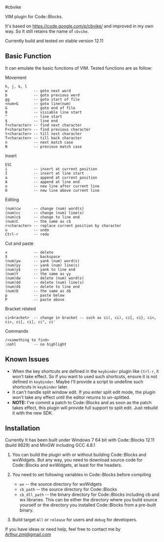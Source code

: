 #cbvike

VIM plugin for Code::Blocks.

It's based on <https://code.google.com/p/cbvike/> and improved in my own way. So It still retains the name of `cbvike`.

Currently build and tested on stable version 12.11

## Basic Function
It can emulate the basic functions of VIM. Tested functions are as follow:

Movement

    h, j, k, l
    w            -- goto next word
    b            -- goto previous word
    gg           -- goto start of file
    <num>G       -- goto line(num)
    G            -- goto end of file
    0            -- visiable line start
    ^            -- line start
    $            -- line end
    f<character> -- find next character
    F<character> -- find previous character
    t<character> -- till next character
    T<character> -- till back character
    n            -- next match case
    N            -- previous match case

Insert

    ESC
    i            -- insert at current position
    I            -- insert at line start
    a            -- append at current position
    A            -- append at line end
    o            -- new line after current line
    O            -- new line above current line

Editing
    
    (num)cw      -- change (num) word(s)
    (num)cc      -- change (num) line(s)
    (num)c$      -- change to line end
    (num)C       -- the same as c$
    r<character> -- replace current position by character
    u            -- undo
    Ctrl-r       -- redo
    
Cut and paste

    x            -- delete
    X            -- backspace
    (num)yw      -- yank (num) word(s)
    (num)yy      -- yank (num) line(s)
    (num)y$      -- yank to line end
    (num)Y       -- the same as yy
    (num)dw      -- delete (num) word(s)
    (num)dd      -- delete (num) line(s)
    (num)d$      -- delete to line end
    (num)D       -- the same as d$
    p            -- paste below
    P            -- paste above

Bracket related

    ci<bracket>  -- change in bracket -- such as ci(, ci), ci{, ci}, ci<, ci>, ci[, ci], ci", ci'

Commands
    
    /<something to find>
    :nohl        -- no highlight


## Known Issues

* When the key shortcuts are defined in the `keybinder` plugin like `Ctrl-r`, it won't take effect. So if you want to used such shortcuts, ensure it is not defined in `keybinder`. Maybe I'll provide a script to undefine such shortcuts in `keybinder` later. 
* It can't handle split window edit. If you enter split edit mode, the plugin won't take any effect until the editor returns to un-splitted. 
* **NOTE:** I've commit a patch to Code::Blocks and as soon as the patch takes effect, this plugin will provide full support to split edit. Just rebuild it with the new SDK.

## Installation

Currently It has been built under Windows 7 64 bit with Code::Blocks 12.11 (build 8629) and MinGW including GCC 4.8.1 

1. You can build the plugin with or without building Code::Blocks and wxWidgets. But any way, you need to download source code for Code::Blocks and wxWidgets, at least for the headers.

2. You need to set following variables in Code::Blocks before compiling

    * `wx` -- the source directory for wxWidgets
    * `cb_path`     -- the source directory for Code::Blocks
    * `cb_dll_path` -- the binary directory for Code::Blocks including cb and wx libraries. This can be either the directory where you build source yourself or the directory you installed Code::Blocks from a pre-built binary.

3. Build target `All` or `release` for users and `debug` for developers.

If you have ideas or need help, feel free to contact me by <Arthur.zmj@gmail.com>




